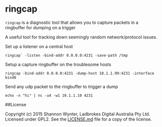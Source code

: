# ringcap

`ringcap` is a diagnostic tool that allows you to capture packets in a ringbuffer for dumping on a trigger

A useful tool for tracking down seemingly random network/protocol issues.

Set up a listener on a central host
```
ringcap` -listen -bind-addr 0.0.0.0:4231 -save-path /tmp
```

Setup a capture ringbuffer on the troublesome hosts
```
ringcap -bind-addr 0.0.0.0:4231 -dump-host 10.1.1.99:4231 -interface bind0
```

Send any udp packet to the ringbuffer to trigger a dump
```
echo -n "hi" | nc -u4 -w1 10.1.1.10 4231
```

##License

Copyright (c) 2015 Shannon Wynter, Ladbrokes Digital Australia Pty Ltd. Licensed under GPL2. See the [LICENSE.md](LICENSE.md) file for a copy of the license.

